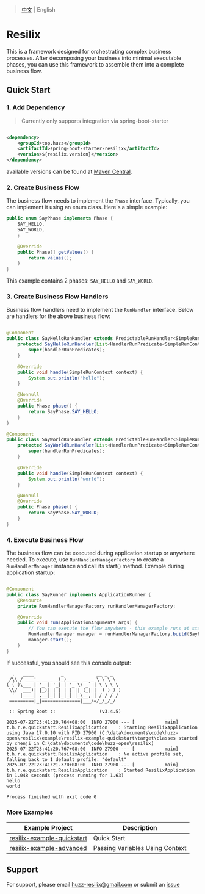 > [中文](README-Zh_CN.md) | English

# Resilix

This is a framework designed for orchestrating complex business processes. After decomposing your business into minimal
executable phases, you can use this framework to assemble them into a complete business flow.

## Quick Start

### 1. Add Dependency

> Currently only supports integration via spring-boot-starter

```xml

<dependency>
    <groupId>top.huzz</groupId>
    <artifactId>spring-boot-starter-resilix</artifactId>
    <version>${resilix.version}</version>
</dependency>
```

available versions can be found at [Maven Central](https://search.maven.org/artifact/top.huzz/spring-boot-starter-resilix).

### 2. Create Business Flow

The business flow needs to implement the `Phase` interface. Typically, you can implement it using an enum class. Here's
a simple example:

```java
public enum SayPhase implements Phase {
    SAY_HELLO,
    SAY_WORLD,
    ;

    @Override
    public Phase[] getValues() {
        return values();
    }
}
```

This example contains 2 phases: `SAY_HELLO` and `SAY_WORLD`.

### 3. Create Business Flow Handlers

Business flow handlers need to implement the `RunHandler` interface. Below are handlers for the above business flow:

```java

@Component
public class SayHelloRunHandler extends PredictableRunHandler<SimpleRunContext> {
    protected SayHelloRunHandler(List<HandlerRunPredicate<SimpleRunContext>> handlerRunPredicates) {
        super(handlerRunPredicates);
    }

    @Override
    public void handle(SimpleRunContext context) {
        System.out.println("hello");
    }

    @Nonnull
    @Override
    public Phase phase() {
        return SayPhase.SAY_HELLO;
    }
}

@Component
public class SayWorldRunHandler extends PredictableRunHandler<SimpleRunContext> {
    protected SayWorldRunHandler(List<HandlerRunPredicate<SimpleRunContext>> handlerRunPredicates) {
        super(handlerRunPredicates);
    }

    @Override
    public void handle(SimpleRunContext context) {
        System.out.println("world");
    }

    @Nonnull
    @Override
    public Phase phase() {
        return SayPhase.SAY_WORLD;
    }
}
```

### 4. Execute Business Flow

The business flow can be executed during application startup or anywhere needed. To execute, use
`RunHandlerManagerFactory` to create a `RunHandlerManager` instance and call its start() method. Example during
application
startup:

```java

@Component
public class SayRunner implements ApplicationRunner {
    @Resource
    private RunHandlerManagerFactory runHandlerManagerFactory;

    @Override
    public void run(ApplicationArguments args) {
        // You can execute the flow anywhere - this example runs at startup
        RunHandlerManager manager = runHandlerManagerFactory.build(SayPhase.class);
        manager.start();
    }
}
```

If successful, you should see this console output:

```
  .   ____          _            __ _ _
 /\\ / ___'_ __ _ _(_)_ __  __ _ \ \ \ \
( ( )\___ | '_ | '_| | '_ \/ _` | \ \ \ \
 \\/  ___)| |_)| | | | | || (_| |  ) ) ) )
  '  |____| .__|_| |_|_| |_\__, | / / / /
 =========|_|==============|___/=/_/_/_/

 :: Spring Boot ::                (v3.4.5)

2025-07-22T23:41:20.764+08:00  INFO 27900 --- [           main] t.h.r.e.quickstart.ResilixApplication    : Starting ResilixApplication using Java 17.0.10 with PID 27900 (C:\data\documents\code\huzz-open\resilix\example\resilix-example-quickstart\target\classes started by chenji in C:\data\documents\code\huzz-open\resilix)
2025-07-22T23:41:20.767+08:00  INFO 27900 --- [           main] t.h.r.e.quickstart.ResilixApplication    : No active profile set, falling back to 1 default profile: "default"
2025-07-22T23:41:21.370+08:00  INFO 27900 --- [           main] t.h.r.e.quickstart.ResilixApplication    : Started ResilixApplication in 1.048 seconds (process running for 1.63)
hello
world

Process finished with exit code 0
```

### More Examples

| Example Project                                                  | Description                     |
|------------------------------------------------------------------|---------------------------------|
| [resilix-example-quickstart](example/resilix-example-quickstart) | Quick Start                     |
| [resilix-example-advanced](example/resilix-example-use-ctx)      | Passing Variables Using Context | 

## Support

For support, please email [huzz-resilix@gmail.com](https://mail.google.com/) or submit
an [issue](https://github.com/huzz-open/resilix/issues/new)


